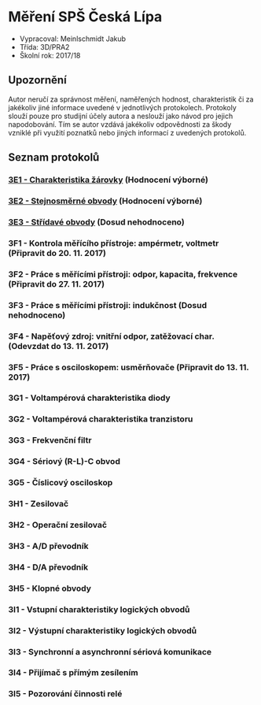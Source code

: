 # Měření SPŠ Česká Lípa
 - Vypracoval: Meinlschmidt Jakub
 - Třída: 3D/PRA2
 - Školní rok: 2017/18
 
## Upozornění
Autor neručí za správnost měření, naměřených hodnost, charakteristik či za jakékoliv jiné informace uvedené v jednotlivých protokolech. Protokoly slouží pouze pro studijní účely autora a neslouží jako návod pro jejich napodobování. Tím se autor vzdává jakékoliv odpovědnosti za škody vzniklé při využití poznatků nebo jiných informací z uvedených protokolů.

## Seznam protokolů
### [3E1 - Charakteristika žárovky](https://github.com/jmeinlschmidt/mereni-sps-cl/blob/master/3E/3E1/3E1.md) (Hodnocení výborné)
### [3E2 - Stejnosměrné obvody](https://github.com/jmeinlschmidt/mereni-sps-cl/blob/master/3E/3E2/3E2.md) (Hodnocení výborné)
### [3E3 - Střídavé obvody](https://github.com/jmeinlschmidt/mereni-sps-cl/blob/master/3E/3E3/3E3.md) (Dosud nehodnoceno)
### 3F1 - Kontrola měřícího přístroje: ampérmetr, voltmetr (Připravit do 20. 11. 2017)
### 3F2 - Práce s měřícími přístroji: odpor, kapacita, frekvence (Připravit do 27. 11. 2017)
### 3F3 - Práce s měřícími přístroji: indukčnost (Dosud nehodnoceno)
### 3F4 - Napěťový zdroj: vnitřní odpor, zatěžovací char. (Odevzdat do 13. 11. 2017)
### 3F5 - Práce s osciloskopem: usměrňovače (Připravit do 13. 11. 2017)
### 3G1 - Voltampérová charakteristika diody
### 3G2 - Voltampérová charakteristika tranzistoru
### 3G3 - Frekvenční filtr
### 3G4 - Sériový (R-L)-C obvod
### 3G5 - Číslicový osciloskop
### 3H1 - Zesilovač
### 3H2 - Operační zesilovač
### 3H3 - A/D převodník
### 3H4 - D/A převodník
### 3H5 - Klopné obvody
### 3I1 - Vstupní charakteristiky logických obvodů
### 3I2 - Výstupní charakteristiky logických obvodů
### 3I3 - Synchronní a asynchronní sériová komunikace
### 3I4 - Přijímač s přímým zesílením
### 3I5 - Pozorování činnosti relé
